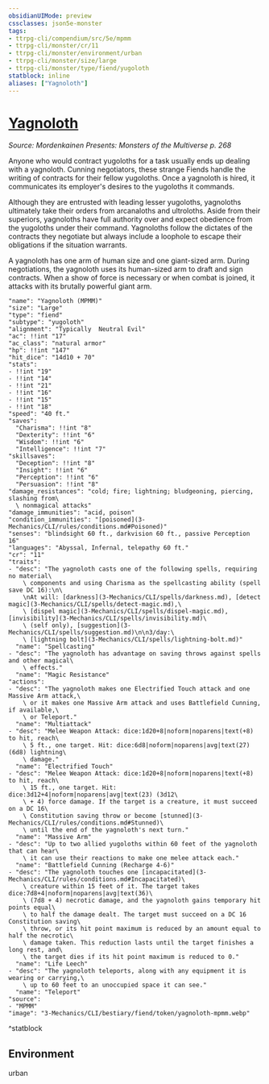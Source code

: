 ```yaml
---
obsidianUIMode: preview
cssclasses: json5e-monster
tags:
- ttrpg-cli/compendium/src/5e/mpmm
- ttrpg-cli/monster/cr/11
- ttrpg-cli/monster/environment/urban
- ttrpg-cli/monster/size/large
- ttrpg-cli/monster/type/fiend/yugoloth
statblock: inline
aliases: ["Yagnoloth"]
---
```

# [Yagnoloth](3-Mechanics\CLI\bestiary\fiend/yagnoloth-mpmm.md)
*Source: Mordenkainen Presents: Monsters of the Multiverse p. 268*  

Anyone who would contract yugoloths for a task usually ends up dealing with a yagnoloth. Cunning negotiators, these strange Fiends handle the writing of contracts for their fellow yugoloths. Once a yagnoloth is hired, it communicates its employer's desires to the yugoloths it commands.

Although they are entrusted with leading lesser yugoloths, yagnoloths ultimately take their orders from arcanaloths and ultroloths. Aside from their superiors, yagnoloths have full authority over and expect obedience from the yugoloths under their command. Yagnoloths follow the dictates of the contracts they negotiate but always include a loophole to escape their obligations if the situation warrants.

A yagnoloth has one arm of human size and one giant-sized arm. During negotiations, the yagnoloth uses its human-sized arm to draft and sign contracts. When a show of force is necessary or when combat is joined, it attacks with its brutally powerful giant arm.

```statblock
"name": "Yagnoloth (MPMM)"
"size": "Large"
"type": "fiend"
"subtype": "yugoloth"
"alignment": "Typically  Neutral Evil"
"ac": !!int "17"
"ac_class": "natural armor"
"hp": !!int "147"
"hit_dice": "14d10 + 70"
"stats":
- !!int "19"
- !!int "14"
- !!int "21"
- !!int "16"
- !!int "15"
- !!int "18"
"speed": "40 ft."
"saves":
  "Charisma": !!int "8"
  "Dexterity": !!int "6"
  "Wisdom": !!int "6"
  "Intelligence": !!int "7"
"skillsaves":
  "Deception": !!int "8"
  "Insight": !!int "6"
  "Perception": !!int "6"
  "Persuasion": !!int "8"
"damage_resistances": "cold; fire; lightning; bludgeoning, piercing, slashing from\
  \ nonmagical attacks"
"damage_immunities": "acid, poison"
"condition_immunities": "[poisoned](3-Mechanics/CLI/rules/conditions.md#Poisoned)"
"senses": "blindsight 60 ft., darkvision 60 ft., passive Perception 16"
"languages": "Abyssal, Infernal, telepathy 60 ft."
"cr": "11"
"traits":
- "desc": "The yagnoloth casts one of the following spells, requiring no material\
    \ components and using Charisma as the spellcasting ability (spell save DC 16):\n\
    \nAt will: [darkness](3-Mechanics/CLI/spells/darkness.md), [detect magic](3-Mechanics/CLI/spells/detect-magic.md),\
    \ [dispel magic](3-Mechanics/CLI/spells/dispel-magic.md), [invisibility](3-Mechanics/CLI/spells/invisibility.md)\
    \ (self only), [suggestion](3-Mechanics/CLI/spells/suggestion.md)\n\n3/day:\
    \ [lightning bolt](3-Mechanics/CLI/spells/lightning-bolt.md)"
  "name": "Spellcasting"
- "desc": "The yagnoloth has advantage on saving throws against spells and other magical\
    \ effects."
  "name": "Magic Resistance"
"actions":
- "desc": "The yagnoloth makes one Electrified Touch attack and one Massive Arm attack,\
    \ or it makes one Massive Arm attack and uses Battlefield Cunning, if available,\
    \ or Teleport."
  "name": "Multiattack"
- "desc": "Melee Weapon Attack: dice:1d20+8|noform|noparens|text(+8) to hit, reach\
    \ 5 ft., one target. Hit: dice:6d8|noform|noparens|avg|text(27) (6d8) lightning\
    \ damage."
  "name": "Electrified Touch"
- "desc": "Melee Weapon Attack: dice:1d20+8|noform|noparens|text(+8) to hit, reach\
    \ 15 ft., one target. Hit: dice:3d12+4|noform|noparens|avg|text(23) (3d12\
    \ + 4) force damage. If the target is a creature, it must succeed on a DC 16\
    \ Constitution saving throw or become [stunned](3-Mechanics/CLI/rules/conditions.md#Stunned)\
    \ until the end of the yagnoloth's next turn."
  "name": "Massive Arm"
- "desc": "Up to two allied yugoloths within 60 feet of the yagnoloth that can hear\
    \ it can use their reactions to make one melee attack each."
  "name": "Battlefield Cunning (Recharge 4-6)"
- "desc": "The yagnoloth touches one [incapacitated](3-Mechanics/CLI/rules/conditions.md#Incapacitated)\
    \ creature within 15 feet of it. The target takes dice:7d8+4|noform|noparens|avg|text(36)\
    \ (7d8 + 4) necrotic damage, and the yagnoloth gains temporary hit points equal\
    \ to half the damage dealt. The target must succeed on a DC 16 Constitution saving\
    \ throw, or its hit point maximum is reduced by an amount equal to half the necrotic\
    \ damage taken. This reduction lasts until the target finishes a long rest, and\
    \ the target dies if its hit point maximum is reduced to 0."
  "name": "Life Leech"
- "desc": "The yagnoloth teleports, along with any equipment it is wearing or carrying,\
    \ up to 60 feet to an unoccupied space it can see."
  "name": "Teleport"
"source":
- "MPMM"
"image": "3-Mechanics/CLI/bestiary/fiend/token/yagnoloth-mpmm.webp"
```
^statblock

## Environment

urban